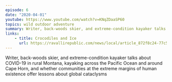 ```yaml
---
episode: 6
date: "2020-04-01"
youtube: https://www.youtube.com/watch?v=KNqZDaaSP60
topics: wild outdoor adventure
summary: Writer, back-woods skier, and extreme-condition kayaker talks about COVID-19 in rural Montana, kayaking across the Pacific Ocean and around Cape Horn, and whether communities at the extreme margins of human existence offer lessons about global cataclysms
links:
    - title: Crocodiles and Ice
      url: https://ravallirepublic.com/news/local/article_872f8c24-77c5-11e6-8b40-f3384dc7726b.html
---
```


Writer, back-woods skier, and extreme-condition kayaker talks about COVID-19 in rural Montana, kayaking across the Pacific Ocean and around Cape Horn, and whether communities at the extreme margins of human existence offer lessons about global cataclysms
